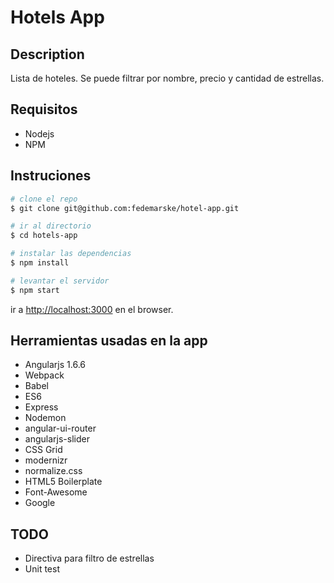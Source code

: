 # Hotels App

## Description

Lista de hoteles. Se puede filtrar por nombre, precio y cantidad de estrellas.

## Requisitos

* Nodejs
* NPM

## Instruciones

```bash
# clone el repo
$ git clone git@github.com:fedemarske/hotel-app.git

# ir al directorio
$ cd hotels-app

# instalar las dependencias
$ npm install

# levantar el servidor
$ npm start
```

ir a [http://localhost:3000](http://localhost:3000) en el browser.

## Herramientas usadas en la app

* Angularjs 1.6.6
* Webpack
* Babel
* ES6
* Express
* Nodemon
* angular-ui-router
* angularjs-slider
* CSS Grid
* modernizr
* normalize.css
* HTML5 Boilerplate
* Font-Awesome
* Google

## TODO

* Directiva para filtro de estrellas
* Unit test

